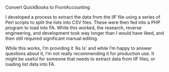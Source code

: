Convert QuickBooks to FrontAccounting

I developed a process to extract the data from the IIF file using a series of Perl scripts to split the lists into CSV files. 
These were then fed into a PHP program to load into FA. While this worked, the research, reverse engineering, and development 
took way longer than I would have liked, and then still required significant manual editing.

While this works, I’m providing it ‘As Is’ and while I’m happy to answer questions about it, I’m not really recommending it for 
production use. It might be useful for someone that needs to extract data from IIF files, or loading list data into FA.
